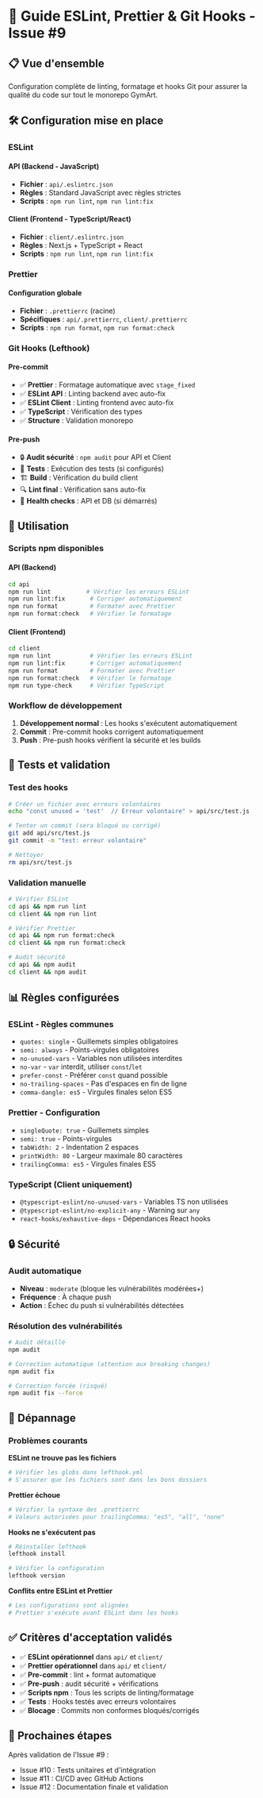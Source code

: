 # 🧹 Guide ESLint, Prettier & Git Hooks - Issue #9

## 📋 Vue d'ensemble

Configuration complète de linting, formatage et hooks Git pour assurer la qualité du code sur tout le monorepo GymArt.

## 🛠️ Configuration mise en place

### **ESLint**

#### API (Backend - JavaScript)
- **Fichier** : `api/.eslintrc.json`
- **Règles** : Standard JavaScript avec règles strictes
- **Scripts** : `npm run lint`, `npm run lint:fix`

#### Client (Frontend - TypeScript/React)
- **Fichier** : `client/.eslintrc.json`
- **Règles** : Next.js + TypeScript + React
- **Scripts** : `npm run lint`, `npm run lint:fix`

### **Prettier**

#### Configuration globale
- **Fichier** : `.prettierrc` (racine)
- **Spécifiques** : `api/.prettierrc`, `client/.prettierrc`
- **Scripts** : `npm run format`, `npm run format:check`

### **Git Hooks (Lefthook)**

#### Pre-commit
- ✅ **Prettier** : Formatage automatique avec `stage_fixed`
- ✅ **ESLint API** : Linting backend avec auto-fix
- ✅ **ESLint Client** : Linting frontend avec auto-fix
- ✅ **TypeScript** : Vérification des types
- ✅ **Structure** : Validation monorepo

#### Pre-push
- 🔒 **Audit sécurité** : `npm audit` pour API et Client
- 🧪 **Tests** : Exécution des tests (si configurés)
- 🏗️ **Build** : Vérification du build client
- 🔍 **Lint final** : Vérification sans auto-fix
- 💚 **Health checks** : API et DB (si démarrés)

## 🚀 Utilisation

### **Scripts npm disponibles**

#### API (Backend)
```bash
cd api
npm run lint          # Vérifier les erreurs ESLint
npm run lint:fix       # Corriger automatiquement
npm run format         # Formater avec Prettier
npm run format:check   # Vérifier le formatage
```

#### Client (Frontend)
```bash
cd client
npm run lint           # Vérifier les erreurs ESLint
npm run lint:fix       # Corriger automatiquement
npm run format         # Formater avec Prettier
npm run format:check   # Vérifier le formatage
npm run type-check     # Vérifier TypeScript
```

### **Workflow de développement**

1. **Développement normal** : Les hooks s'exécutent automatiquement
2. **Commit** : Pre-commit hooks corrigent automatiquement
3. **Push** : Pre-push hooks vérifient la sécurité et les builds

## 🧪 Tests et validation

### **Test des hooks**

```bash
# Créer un fichier avec erreurs volontaires
echo "const unused = 'test'  // Erreur volontaire" > api/src/test.js

# Tenter un commit (sera bloqué ou corrigé)
git add api/src/test.js
git commit -m "test: erreur volontaire"

# Nettoyer
rm api/src/test.js
```

### **Validation manuelle**

```bash
# Vérifier ESLint
cd api && npm run lint
cd client && npm run lint

# Vérifier Prettier
cd api && npm run format:check
cd client && npm run format:check

# Audit sécurité
cd api && npm audit
cd client && npm audit
```

## 📊 Règles configurées

### **ESLint - Règles communes**
- `quotes: single` - Guillemets simples obligatoires
- `semi: always` - Points-virgules obligatoires
- `no-unused-vars` - Variables non utilisées interdites
- `no-var` - `var` interdit, utiliser `const`/`let`
- `prefer-const` - Préférer `const` quand possible
- `no-trailing-spaces` - Pas d'espaces en fin de ligne
- `comma-dangle: es5` - Virgules finales selon ES5

### **Prettier - Configuration**
- `singleQuote: true` - Guillemets simples
- `semi: true` - Points-virgules
- `tabWidth: 2` - Indentation 2 espaces
- `printWidth: 80` - Largeur maximale 80 caractères
- `trailingComma: es5` - Virgules finales ES5

### **TypeScript (Client uniquement)**
- `@typescript-eslint/no-unused-vars` - Variables TS non utilisées
- `@typescript-eslint/no-explicit-any` - Warning sur `any`
- `react-hooks/exhaustive-deps` - Dépendances React hooks

## 🔒 Sécurité

### **Audit automatique**
- **Niveau** : `moderate` (bloque les vulnérabilités modérées+)
- **Fréquence** : À chaque push
- **Action** : Échec du push si vulnérabilités détectées

### **Résolution des vulnérabilités**
```bash
# Audit détaillé
npm audit

# Correction automatique (attention aux breaking changes)
npm audit fix

# Correction forcée (risqué)
npm audit fix --force
```

## 🚨 Dépannage

### **Problèmes courants**

**ESLint ne trouve pas les fichiers**
```bash
# Vérifier les globs dans lefthook.yml
# S'assurer que les fichiers sont dans les bons dossiers
```

**Prettier échoue**
```bash
# Vérifier la syntaxe des .prettierrc
# Valeurs autorisées pour trailingComma: "es5", "all", "none"
```

**Hooks ne s'exécutent pas**
```bash
# Réinstaller lefthook
lefthook install

# Vérifier la configuration
lefthook version
```

**Conflits entre ESLint et Prettier**
```bash
# Les configurations sont alignées
# Prettier s'exécute avant ESLint dans les hooks
```

## ✅ Critères d'acceptation validés

- ✅ **ESLint opérationnel** dans `api/` et `client/`
- ✅ **Prettier opérationnel** dans `api/` et `client/`
- ✅ **Pre-commit** : lint + format automatique
- ✅ **Pre-push** : audit sécurité + vérifications
- ✅ **Scripts npm** : Tous les scripts de linting/formatage
- ✅ **Tests** : Hooks testés avec erreurs volontaires
- ✅ **Blocage** : Commits non conformes bloqués/corrigés

## 🎯 Prochaines étapes

Après validation de l'Issue #9 :
- Issue #10 : Tests unitaires et d'intégration
- Issue #11 : CI/CD avec GitHub Actions
- Issue #12 : Documentation finale et validation
